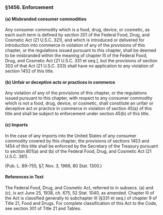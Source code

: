 ### §1456. Enforcement ###

#### (a) Misbranded consumer commodities ####

Any consumer commodity which is a food, drug, device, or cosmetic, as each such term is defined by section 201 of the Federal Food, Drug, and Cosmetic Act (21 U.S.C. 321), and which is introduced or delivered for introduction into commerce in violation of any of the provisions of this chapter, or the regulations issued pursuant to this chapter, shall be deemed to be misbranded within the meaning of chapter III of the Federal Food, Drug, and Cosmetic Act [21 U.S.C. 331 et seq.], but the provisions of section 303 of that Act (21 U.S.C. 333) shall have no application to any violation of section 1452 of this title.

#### (b) Unfair or deceptive acts or practices in commerce ####

Any violation of any of the provisions of this chapter, or the regulations issued pursuant to this chapter, with respect to any consumer commodity which is not a food, drug, device, or cosmetic, shall constitute an unfair or deceptive act or practice in commerce in violation of section 45(a) of this title and shall be subject to enforcement under section 45(b) of this title.

#### (c) Imports ####

In the case of any imports into the United States of any consumer commodity covered by this chapter, the provisions of sections 1453 and 1454 of this title shall be enforced by the Secretary of the Treasury pursuant to section 801(a) and (b) of the Federal Food, Drug, and Cosmetic Act (21 U.S.C. 381).

(Pub. L. 89–755, §7, Nov. 3, 1966, 80 Stat. 1300.)

#### References in Text ####

The Federal Food, Drug, and Cosmetic Act, referred to in subsecs. (a) and (c), is act June 25, 1938, ch. 675, 52 Stat. 1040, as amended. Chapter III of the Act is classified generally to subchapter III (§331 et seq.) of chapter 9 of Title 21, Food and Drugs. For complete classification of this Act to the Code, see section 301 of Title 21 and Tables.